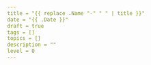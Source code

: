 ```yaml
---
title = "{{ replace .Name "-" " " | title }}"
date = "{{ .Date }}"
draft = true
tags = []
topics = []
description = ""
level = 0
---
```

